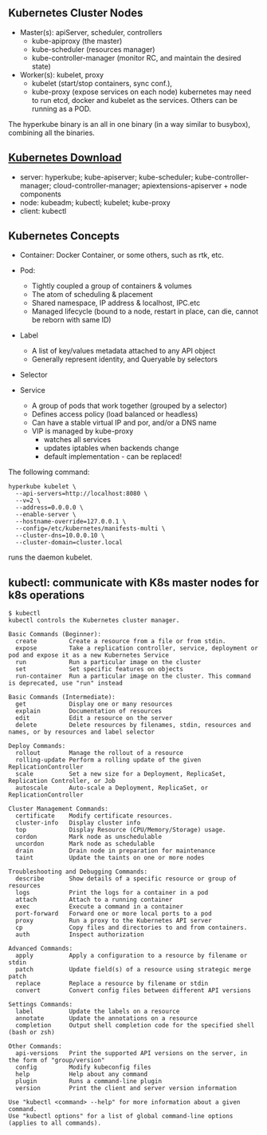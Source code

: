 ## Kubernetes Cluster Nodes
- Master(s): apiServer, scheduler, controllers
   - kube-apiproxy (the master)
   - kube-scheduler (resources manager)
   - kube-controller-manager (monitor RC, and maintain the desired state)
- Worker(s): kubelet, proxy
   - kubelet (start/stop containers, sync conf.),
   - kube-proxy (expose services on each node)
kubernetes may need to run etcd, docker and kubelet as the services. Others can be running as a POD.

The hyperkube binary is an all in one binary (in a way similar to busybox), combining all the binaries.

## [Kubernetes Download](https://kubernetes.io/docs/setup/release/notes/)
- server: hyperkube; kube-apiserver; kube-scheduler; kube-controller-manager; cloud-controller-manager; apiextensions-apiserver + node components
- node: kubeadm; kubectl; kubelet; kube-proxy
- client: kubectl

## Kubernetes Concepts
- Container: Docker Container, or some others, such as rtk, etc.

- Pod:
   - Tightly coupled a group of containers & volumes
   - The atom of scheduling & placement
   - Shared namespace, IP address & localhost, IPC.etc
   - Managed lifecycle (bound to a node, restart in place, can die, cannot be reborn with same ID)

- Label
   - A list of key/values metadata attached to any API object
   - Generally represent identity, and Queryable by selectors
 
 - Selector 
 
 - Service
 
    - A group of pods that work together (grouped by a selector)
    - Defines access policy (load balanced or headless)
    - Can have a stable virtual IP and por, and/or a DNS name
    - VIP is managed by kube-proxy
       - watches all services
       - updates iptables when backends change
       - default implementation - can be replaced!


The following command:
```
hyperkube kubelet \
  --api-servers=http://localhost:8080 \
  --v=2 \
  --address=0.0.0.0 \
  --enable-server \
  --hostname-override=127.0.0.1 \
  --config=/etc/kubernetes/manifests-multi \
  --cluster-dns=10.0.0.10 \
  --cluster-domain=cluster.local
```
runs the daemon kubelet.

## kubectl: communicate with K8s master nodes for k8s operations
```
$ kubectl
kubectl controls the Kubernetes cluster manager.

Basic Commands (Beginner):
  create         Create a resource from a file or from stdin.
  expose         Take a replication controller, service, deployment or pod and expose it as a new Kubernetes Service
  run            Run a particular image on the cluster
  set            Set specific features on objects
  run-container  Run a particular image on the cluster. This command is deprecated, use "run" instead

Basic Commands (Intermediate):
  get            Display one or many resources
  explain        Documentation of resources
  edit           Edit a resource on the server
  delete         Delete resources by filenames, stdin, resources and names, or by resources and label selector

Deploy Commands:
  rollout        Manage the rollout of a resource
  rolling-update Perform a rolling update of the given ReplicationController
  scale          Set a new size for a Deployment, ReplicaSet, Replication Controller, or Job
  autoscale      Auto-scale a Deployment, ReplicaSet, or ReplicationController

Cluster Management Commands:
  certificate    Modify certificate resources.
  cluster-info   Display cluster info
  top            Display Resource (CPU/Memory/Storage) usage.
  cordon         Mark node as unschedulable
  uncordon       Mark node as schedulable
  drain          Drain node in preparation for maintenance
  taint          Update the taints on one or more nodes

Troubleshooting and Debugging Commands:
  describe       Show details of a specific resource or group of resources
  logs           Print the logs for a container in a pod
  attach         Attach to a running container
  exec           Execute a command in a container
  port-forward   Forward one or more local ports to a pod
  proxy          Run a proxy to the Kubernetes API server
  cp             Copy files and directories to and from containers.
  auth           Inspect authorization

Advanced Commands:
  apply          Apply a configuration to a resource by filename or stdin
  patch          Update field(s) of a resource using strategic merge patch
  replace        Replace a resource by filename or stdin
  convert        Convert config files between different API versions

Settings Commands:
  label          Update the labels on a resource
  annotate       Update the annotations on a resource
  completion     Output shell completion code for the specified shell (bash or zsh)

Other Commands:
  api-versions   Print the supported API versions on the server, in the form of "group/version"
  config         Modify kubeconfig files
  help           Help about any command
  plugin         Runs a command-line plugin
  version        Print the client and server version information

Use "kubectl <command> --help" for more information about a given command.
Use "kubectl options" for a list of global command-line options (applies to all commands).
```
